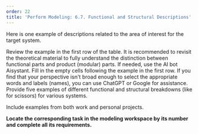 ```yaml
---
order: 22
title: 'Perform Modeling: 6.7. Functional and Structural Descriptions'
---
```


Here is one example of descriptions related to the area of interest for the target system.

Review the example in the first row of the table. It is recommended to revisit the theoretical material to fully understand the distinction between functional parts and product (modular) parts. If needed, use the AI bot Aisystant. Fill in the empty cells following the example in the first row. If you find that your perspective isn't broad enough to select the appropriate words and labels (names), you can use ChatGPT or Google for assistance. Provide five examples of different functional and structural breakdowns (like for scissors) for various systems.

Include examples from both work and personal projects.

**Locate the corresponding task in the modeling workspace by its number and complete all its requirements.**